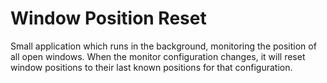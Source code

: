 # Window Position Reset

Small application which runs in the background, monitoring the position of all open windows.  When the monitor configuration changes, it will reset window positions to their last known positions for that configuration.
